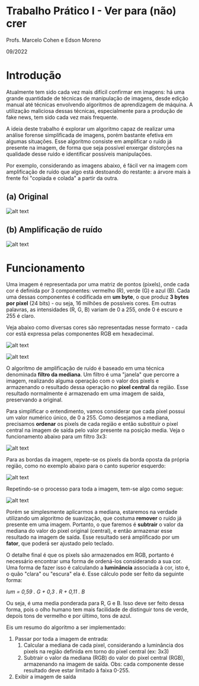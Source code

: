 # Trabalho Prático I - Ver para (não) crer
Profs. Marcelo Cohen e Edson Moreno

09/2022

# Introdução

Atualmente tem sido cada vez mais difícil confirmar em imagens: há uma grande quantidade de técnicas de manipulação de imagens, desde edição manual até técnicas envolvendo algoritmos de aprendizagem de máquina. A utilização maliciosa dessas técnicas, especialmente para a produção de fake news, tem sido cada vez mais frequente.

A ideia deste trabalho é explorar um algoritmo capaz de realizar uma análise forense simplificada de imagens, porém bastante efetiva em algumas situações. Esse algoritmo consiste em amplificar o ruído já presente na imagem, de forma que seja possível enxergar distorções na qualidade desse ruído e identificar possíveis manipulações.

Por exemplo, considerando as imagens abaixo, é fácil ver na imagem com amplificação de ruído que algo está destoando do restante: a árvore mais à frente foi "copiada e colada" a partir da outra.

## (a) Original
![alt text](https://mflash.github.io/progswb2/trab/t1-222-hjsdv5sftysc734r/trees.jpg?)

## (b) Amplificação de ruído
![alt text](https://mflash.github.io/progswb2/trab/t1-222-hjsdv5sftysc734r/trees_noise.jpg)

# Funcionamento

Uma imagem é representada por uma matriz de pontos (pixels), onde cada cor é definida por 3 componentes: vermelho (R), verde (G) e azul (B). Cada uma dessas componentes é codificada em **um byte**, o que produz **3 bytes por pixel** (24 bits) - ou seja, 16 milhões de possíveis cores. Em outras palavras, as intensidades (R, G, B) variam de 0 a 255, onde 0 é escuro e 255 é claro.

Veja abaixo como diversas cores são representadas nesse formato - cada cor está expressa pelas componentes RGB em hexadecimal.

![alt text](https://mflash.github.io/progswb2/trab/t1-222-hjsdv5sftysc734r/hex-colors.jpg)

![alt text](https://mflash.github.io/progswb2/trab/t1-222-hjsdv5sftysc734r/rgbcolors.jpg)

O algoritmo de amplificação de ruído é baseado em uma técnica denominada **filtro da mediana**. Um filtro é uma "janela" que percorre a imagem, realizando alguma operação com o valor dos pixels e armazenando o resultado dessa operação no **pixel central** da região. Esse resultado normalmente é armazenado em uma imagem de saída, preservando a original.

Para simplificar o entendimento, vamos considerar que cada pixel possui um valor numérico único, de 0 a 255. Como desejamos a mediana, precisamos **ordenar** os pixels de cada região e então substituir o pixel central na imagem de saída pelo valor presente na posição media. Veja o funcionamento abaixo para um filtro 3x3:

![alt text](https://mflash.github.io/progswb2/trab/t1-222-hjsdv5sftysc734r/median.jpg)

Para as bordas da imagem, repete-se os pixels da borda oposta da própria região, como no exemplo abaixo para o canto superior esquerdo:

![alt text](https://mflash.github.io/progswb2/trab/t1-222-hjsdv5sftysc734r/median1.png)

Repetindo-se o processo para toda a imagem, tem-se algo como segue:

![alt text](https://mflash.github.io/progswb2/trab/t1-222-hjsdv5sftysc734r/median.gif)

Porém se simplesmente aplicarmos a mediana, estaremos na verdade utilizando um algoritmo de suavização, que costuma **remover** o ruído já presente em uma imagem. Portanto, o que faremos é **subtrair** o valor da mediana do valor do pixel original (central), e então armazenar esse resultado na imagem de saída. Esse resultado será amplificado por um **fator**, que poderá ser ajustado pelo teclado.

O detalhe final é que os pixels são armazenados em RGB, portanto é necessário encontrar uma forma de ordená-los considerando a sua cor. Uma forma de fazer isso é calculando a **luminância** associada à cor, isto é, o quão "clara" ou "escura" ela é. Esse cálculo pode ser feito da seguinte forma:

_lum = 0,59 . G + 0,3 . R + 0,11 . B_

Ou seja, é uma media ponderada para R, G e B. Isso deve ser feito dessa forma, pois o olho humano tem mais facilidade de distinguir tons de verde, depois tons de vermelho e por último, tons de azul.

Eis um resumo do algoritmo a ser implementado:

1. Passar por toda a imagem de entrada:
    1. Calcular a mediana de cada pixel, considerando a luminância dos pixels na região definida em torno do pixel central (ex: 3x3)
    2. Subtrair o valor da mediana (RGB) do valor do pixel central (RGB), armazenando na imagem de saída. Obs: cada componente desse resultado deve estar limitado à          faixa 0-255.
2. Exibir a imagem de saída

